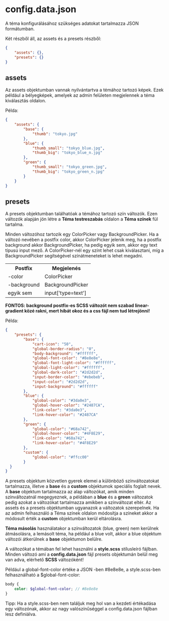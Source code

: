 # config.data.json

A téma konfigurálásához szükséges adatokat tartalmazza JSON formátumban. 

Két részből áll, az assets és a presets részből:

```json
{
    "assets": {},
    "presets": {}
}
```

## assets

Az assets objektumban vannak nyilvántartva a témához tartozó képek. Ezek például a bélyegképek, amelyek az admin 
felületen megjelennek a téma kiválasztás oldalon. 


Példa:

```json
{
    "assets": {
        "base": {
            "thumb": "tokyo.jpg"
        },
        "blue": {
            "thumb_small": "tokyo_blue.jpg",
            "thumb_big": "tokyo_blue_n.jpg"
        },
        "green": {
            "thumb_small": "tokyo_green.jpg",
            "thumb_big": "tokyo_green_n.jpg"
        }
    }
}
```

## presets

A presets objektumban találhatóak a témához tartozó szín változók. Ezen változók alapján jön létre
 a **Téma testreszabás** oldalon a **Téma színek** fül tartalma. 
 
Minden változóhoz tartozik egy ColorPicker vagy BackgroundPicker.
 Ha a változó nevében a postfix color, akkor ColorPicker jelenik meg, ha a postfix background akkor BackgroundPicker, 
 ha pedig egyik sem, akkor egy text típusú input mező. A ColorPicker-nél egy színt lehet csak kiválasztani, míg a 
 BackgroundPicker segítségével színátmeneteket is lehet megadni. 
 
<table>
  <tr>
    <th>Postfix</th>
    <th>Megjelenés</th>
  </tr> 
  <tr>
    <td>-color</td>
    <td>ColorPicker</td>
  </tr>
  <tr>
    <td>-background</td>
    <td>BackgroundPicker</td>
  </tr>
  <tr>
    <td>egyik sem</td>
    <td>input['type=text']</td>
  </tr>
</table>   
 
 **FONTOS: background postfix-es SCSS változót nem 
 szabad linear-gradient közé rakni, mert hibát okoz és a css fájl nem tud létrejönni!**
 

Példa:

```json
{
    "presets": {
        "base": {
            "cart-icon": "50",
            "global-border-radius": "0",
            "body-background": "#ffffff",
            "global-font-color": "#8e8e8e",
            "global-font-light-color": "#ffffff",
            "global-light-color": "#ffffff",
            "global-dark-color": "#2d2d2d",
            "input-border-color": "#ebebeb",
            "input-color": "#2d2d2d",
            "input-background": "#ffffff"
        },
        "blue": {
            "global-color": "#3da0e3",
            "global-hover-color": "#2487CA",
            "link-color": "#3da0e3",
            "link-hover-color": "#2487CA"
        },
        "green": {
            "global-color": "#68a742",
            "global-hover-color": "#4F8E29",
            "link-color": "#68a742",
            "link-hover-color": "#4F8E29"
        },
        "custom": {
            "global-color": "#ffcc00"
        }
  }
}
```

A presets objektum közvetlen gyerek elemei a különböző színváltozatokat tartalmazza, illetve a **base** és a **custom** 
objektumok speciális foglalt nevek. A **base** objektum tartalmazza az alap változókat, amik minden színváltozatnál megegyeznek, 
a példában a **blue** és a **green** változatok pedig azokat a változókat tartalmazza amikben a színváltozat eltér. 
Az assets és a presets objektumban ugyanazok a változatok szerepelnek. Ha az admin felhasználó a Téma színek 
oldalon módosítja a színeket akkor a módosult érték a **custom** objektumban kerül eltárolásra.

**Téma másolás** használatakor a színváltozatok (blue, green) nem kerülnek átmásolásra, a lemásolt téma, ha például 
a blue volt, akkor a blue objektum változói átkerülnek a **base** objektumon belülre.

A változókat a témában fel lehet használni a **style.scss** stílusleíró fájlban. Minden változó ami a 
**config.data.json** fájl presets objektumán belül meg van adva, elérhető **SCSS** változóként!

Például a global-font-color értéke a JSON -ben #8e8e8e, a style.scss-ben felhasználható a $global-font-color:

```scss
body {
    color: $global-font-color; // #8e8e8e
}
```

Tipp: Ha a style.scss-ben nem találjuk meg hol van a kezdeti értékadása egy változónak, akkor az nagy valószínűséggel 
a config.data.json fájlban lesz definiálva.
